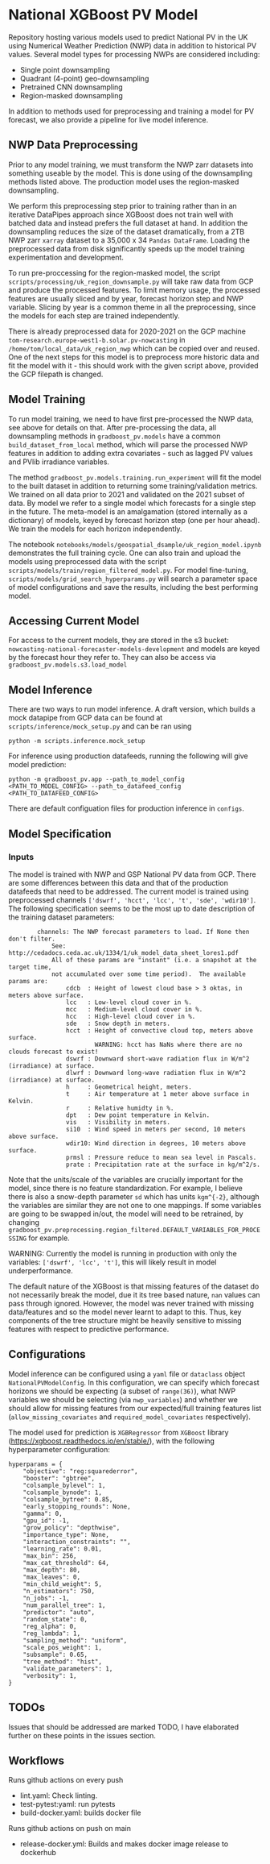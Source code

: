 # National XGBoost PV Model

Repository hosting various models used to predict National PV in the UK using Numerical Weather Prediction (NWP) data in addition to historical PV values. Several model types for processing NWPs are considered including:

- Single point downsampling
- Quadrant (4-point) geo-downsampling
- Pretrained CNN downsampling
- Region-masked downsampling

In addition to methods used for preprocessing and training a model for PV forecast, we also provide a pipeline for live model inference.

## NWP Data Preprocessing
Prior to any model training, we must transform the NWP zarr datasets into something useable by the model. This is done using of the downsampling methods listed above. The production model uses the region-masked downsampling.

We perform this preprocessing step prior to training rather than in an iterative DataPipes approach since XGBoost does not train well with batched data and instead prefers the full dataset at hand. In addition the downsampling reduces the size of the dataset dramatically, from a 2TB NWP zarr `xarray` dataset to a 35,000 x 34 `Pandas DataFrame`. Loading the preprocessed data from disk significantly speeds up the model training experimentation and development.

To run pre-proccessing for the region-masked model, the script `scripts/processing/uk_region_downsample.py` will take raw data from GCP and produce the processed features. To limit memory usage, the processed features are usually sliced and by year, forecast horizon step and NWP variable. Slicing by year is a common theme in all the preprocessing, since the models for each step are trained independently.

There is already preprocessed data for 2020-2021 on the GCP machine `tom-research.europe-west1-b.solar.pv-nowcasting` in `/home/tom/local_data/uk_region_nwp` which can be copied over and reused. One of the next steps for this model is to preprocess more historic data and fit the model with it - this should work with the given script above, provided the GCP filepath is changed.

## Model Training
To run model training, we need to have first pre-processed the NWP data, see above for details on that. After pre-processing the data, all downsampling methods in `gradboost_pv.models` have a common `build_dataset_from_local` method, which will parse the processed NWP features in addition to adding extra covariates - such as lagged PV values and PVlib irradiance variables.

The method `gradboost_pv.models.training.run_experiment` will fit the model to the built dataset in addition to returning some training/validation metrics. We trained on all data prior to 2021 and validated on the 2021 subset of data. By model we refer to a single model which forecasts for a single step in the future. The meta-model is an amalgamation (stored internally as a dictionary) of models, keyed by forecast horizon step (one per hour ahead). We train the models for each horizon independently.

The notebook `notebooks/models/geospatial_dsample/uk_region_model.ipynb` demonstrates the full training cycle. One can also train and upload the models using preprocessed data with the script `scripts/models/train/region_filtered_model.py`. For model fine-tuning, `scripts/models/grid_search_hyperparams.py` will search a parameter space of model configurations and save the results, including the best performing model.

## Accessing Current Model
For access to the current models, they are stored in the s3 bucket: `nowcasting-national-forecaster-models-development` and models are keyed by the forecast hour they refer to. They can also be access via `gradboost_pv.models.s3.load_model`

## Model Inference
There are two ways to run model inference. A draft version, which builds a mock datapipe from GCP data can be found at `scripts/inference/mock_setup.py` and can be ran using 
```
python -m scripts.inference.mock_setup
```

For inference using production datafeeds, running the following will give model prediction: 
```
python -m gradboost_pv.app --path_to_model_config <PATH_TO_MODEL_CONFIG> --path_to_datafeed_config <PATH_TO_DATAFEED_CONFIG>
```
There are default configuation files for production inference in `configs`.

## Model Specification
### Inputs
The model is trained with NWP and GSP National PV data from GCP. There are some differences between this data and that of the production datafeeds that need to be addressed. The current model is trained using preprocessed channels `['dswrf', 'hcct', 'lcc', 't', 'sde', 'wdir10']`. The following specification seems to be the most up to date description of the training dataset parameters:
```
        channels: The NWP forecast parameters to load. If None then don't filter.
            See:  http://cedadocs.ceda.ac.uk/1334/1/uk_model_data_sheet_lores1.pdf
            All of these params are "instant" (i.e. a snapshot at the target time,
            not accumulated over some time period).  The available params are:
                cdcb  : Height of lowest cloud base > 3 oktas, in meters above surface.
                lcc   : Low-level cloud cover in %.
                mcc   : Medium-level cloud cover in %.
                hcc   : High-level cloud cover in %.
                sde   : Snow depth in meters.
                hcct  : Height of convective cloud top, meters above surface.
                        WARNING: hcct has NaNs where there are no clouds forecast to exist!
                dswrf : Downward short-wave radiation flux in W/m^2 (irradiance) at surface.
                dlwrf : Downward long-wave radiation flux in W/m^2 (irradiance) at surface.
                h     : Geometrical height, meters.
                t     : Air temperature at 1 meter above surface in Kelvin.
                r     : Relative humidty in %.
                dpt   : Dew point temperature in Kelvin.
                vis   : Visibility in meters.
                si10  : Wind speed in meters per second, 10 meters above surface.
                wdir10: Wind direction in degrees, 10 meters above surface.
                prmsl : Pressure reduce to mean sea level in Pascals.
                prate : Precipitation rate at the surface in kg/m^2/s.
```
Note that the units/scale of the variables are crucially important for the model, since there is no feature standardization. For example, I believe there is also a snow-depth parameter `sd` which has units `kgm^{-2}`, although the variables are similar they are not one to one mappings. If some variables are going to be swapped in/out, the model will need to be retrained, by changing `gradboost_pv.preprocessing.region_filtered.DEFAULT_VARIABLES_FOR_PROCESSING` for example.

WARNING: Currently the model is running in production with only the variables: `['dswrf', 'lcc', 't']`, this will likely result in model underperformance.

The default nature of the XGBoost is that missing features of the dataset do not necessarily break the model, due it its tree based nature, `nan` values can pass through ignored. However, the model was never trained with missing data/features and so the model never learnt to adapt to this. Thus, key components of the tree structure might be heavily sensitive to missing features with respect to predictive performance.

## Configurations
Model inference can be configured using a `yaml` file or `dataclass` object `NationalPVModelConfig`. In this configuration, we can specify which forecast horizons we should be expecting (a subset of `range(36)`), what NWP variables we should be selecting (via `nwp_variables`) and whether we should allow for missing features from our expected/full training features list (`allow_missing_covariates` and `required_model_covariates` respectively).

The model used for prediction is `XGBRegressor` from `XGBoost` library (https://xgboost.readthedocs.io/en/stable/), with the following hyperparameter configuration:
```
hyperparams = {
    "objective": "reg:squarederror",
    "booster": "gbtree",
    "colsample_bylevel": 1,
    "colsample_bynode": 1,
    "colsample_bytree": 0.85,
    "early_stopping_rounds": None,
    "gamma": 0,
    "gpu_id": -1,
    "grow_policy": "depthwise",
    "importance_type": None,
    "interaction_constraints": "",
    "learning_rate": 0.01,
    "max_bin": 256,
    "max_cat_threshold": 64,
    "max_depth": 80,
    "max_leaves": 0,
    "min_child_weight": 5,
    "n_estimators": 750,
    "n_jobs": -1,
    "num_parallel_tree": 1,
    "predictor": "auto",
    "random_state": 0,
    "reg_alpha": 0,
    "reg_lambda": 1,
    "sampling_method": "uniform",
    "scale_pos_weight": 1,
    "subsample": 0.65,
    "tree_method": "hist",
    "validate_parameters": 1,
    "verbosity": 1,
}
```

## TODOs
Issues that should be addressed are marked TODO, I have elaborated further on these points in the issues section.

## Workflows

Runs github actions on every push

- lint.yaml: Check linting.
- test-pytest:yaml: run pytests
- build-docker.yaml: builds docker file

Runs github actions on push on main

- release-docker.yml: Builds and makes docker image release to dockerhub
